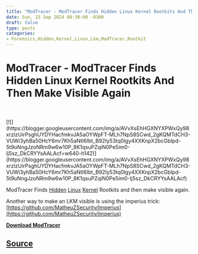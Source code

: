 ```yaml
---
title: "ModTracer - ModTracer Finds Hidden Linux Kernel Rootkits And Then Make Visible Again"
date: Sun, 15 Sep 2024 08:30:00 -0300
draft: false
type: posts
categories: 
- Forensics,Hidden,Kernel,Linux,Lkm,ModTracer,Rootkit
---
```

# ModTracer - ModTracer Finds Hidden Linux Kernel Rootkits And Then Make Visible Again

<br/>

<br/>
[![](https://blogger.googleusercontent.com/img/a/AVvXsEhHGXNYXPWxQy98xrzlzUirPsghUYDYHacfmkvJA5aOYWpFT-MLh7NpS8SCwd_2gKQMTdCH3-VUWi3yhBa50HcY6mr7Kh5aNtI6Ibt_B92Iy53tq0lgy4XXKnpX2bcGblpd-5t9uNngJzoNRm9w6w10P_8K1qsuPZqiN0Pe5im0-Ij5sz_DkCRYYsAALAcf=w640-h142)](https://blogger.googleusercontent.com/img/a/AVvXsEhHGXNYXPWxQy98xrzlzUirPsghUYDYHacfmkvJA5aOYWpFT-MLh7NpS8SCwd_2gKQMTdCH3-VUWi3yhBa50HcY6mr7Kh5aNtI6Ibt_B92Iy53tq0lgy4XXKnpX2bcGblpd-5t9uNngJzoNRm9w6w10P_8K1qsuPZqiN0Pe5im0-Ij5sz_DkCRYYsAALAcf)

  

ModTracer Finds [Hidden](https://www.kitploit.com/search/label/Hidden "Hidden") [Linux](https://www.kitploit.com/search/label/Linux "Linux") [Kernel](https://www.kitploit.com/search/label/Kernel "Kernel") Rootkits and then make visible again.

  

Another way to make an LKM visible is using the imperius trick: [https://github.com/MatheuZSecurity/Imperius](https://github.com/MatheuZSecurity/Imperius)

  
  

**[Download ModTracer](https://github.com/MatheuZSecurity/ModTracer "Download ModTracer")**

[Source](http://www.kitploit.com/2024/09/modtracer-modtracer-finds-hidden-linux.html)
<br/>
---
